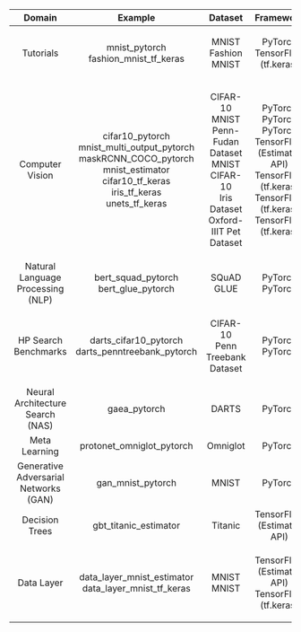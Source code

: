 | Domain | Example | Dataset | Framework |
|:------:|:-----:|:-------:|:------------------:|
| Tutorials | <p>mnist_pytorch<br>fashion_mnist_tf_keras</p> | <p>MNIST<br>Fashion MNIST</p> | <p>PyTorch<br>TensorFlow (tf.keras)</p> |
| Computer Vision | <p>cifar10_pytorch<br>mnist_multi_output_pytorch<br>maskRCNN_COCO_pytorch<br>mnist_estimator<br>cifar10_tf_keras<br>iris_tf_keras<br>unets_tf_keras</p> | <p>CIFAR-10<br>MNIST<br>Penn-Fudan Dataset<br>MNIST<br>CIFAR-10<br>Iris Dataset<br>Oxford-IIIT Pet Dataset</p> | <p>PyTorch<br>PyTorch<br>PyTorch<br>TensorFlow (Estimator API)<br>TensorFlow (tf.keras)<br>TensorFlow (tf.keras)<br>TensorFlow (tf.keras)</p> |
| Natural Language Processing (NLP) | <p>bert_squad_pytorch<br>bert_glue_pytorch</p> | <p>SQuAD<br>GLUE</p> | <p>PyTorch<br>PyTorch</p> |
| HP Search Benchmarks |  <p>darts_cifar10_pytorch<br>darts_penntreebank_pytorch</p> |  <p>CIFAR-10<br>Penn Treebank Dataset</p> |  <p>PyTorch<br>PyTorch</p> |
| Neural Architecture Search (NAS)  | gaea_pytorch | DARTS | PyTorch |
| Meta Learning | protonet_omniglot_pytorch | Omniglot | PyTorch |
| Generative Adversarial Networks (GAN) | gan_mnist_pytorch | MNIST | PyTorch |
| Decision Trees  | gbt_titanic_estimator | Titanic | TensorFlow (Estimator API) |
| Data Layer | <p>data_layer_mnist_estimator<br>data_layer_mnist_tf_keras</p> | <p>MNIST<br>MNIST</p> | <p>TensorFlow (Estimator API)<br>TensorFlow (tf.keras)</p> |
